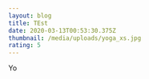 ```yaml
---
layout: blog
title: TEst
date: 2020-03-13T00:53:30.375Z
thumbnail: /media/uploads/yoga_xs.jpg
rating: 5
---
```

Yo